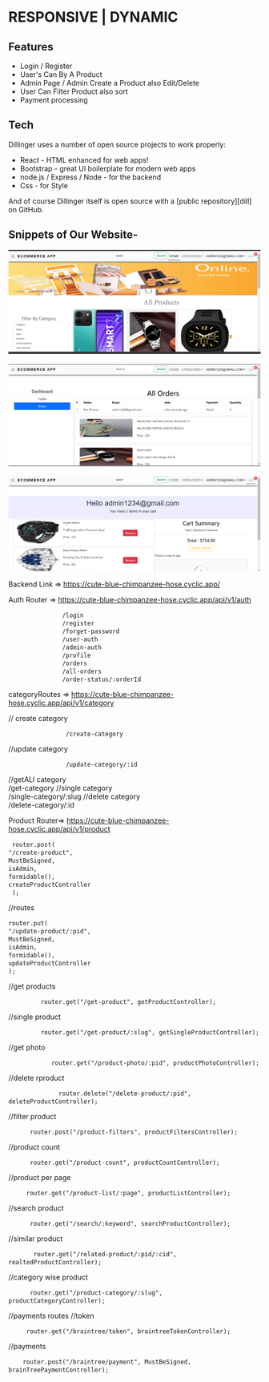 # RESPONSIVE | DYNAMIC

## Features

- Login / Register
- User's Can By A Product
- Admin Page / Admin Create a Product also Edit/Delete
- User Can Filter Product also sort
- Payment processing

## Tech

Dillinger uses a number of open source projects to work properly:

- React - HTML enhanced for web apps!
- Bootstrap - great UI boilerplate for modern web apps
- node.js / Express / Node - for the backend
- Css - for Style

And of course Dillinger itself is open source with a [public repository][dill]
on GitHub.

## Snippets of Our Website-

<img  src='./client/image/homepage.png' alt='homepage' />
<br/>
<br/>
<img  src='./client/image/orderpage.png' alt='Orderpage' />
<br/>
<br/>
<img  src='./client/image/cartpage.png' alt='Cartpage' />

Backend Link => https://cute-blue-chimpanzee-hose.cyclic.app/


  Auth Router =>   https://cute-blue-chimpanzee-hose.cyclic.app/api/v1/auth
  
                   /login
                   /register
                   /forget-password
                   /user-auth
                   /admin-auth
                   /profile
                   /orders
                   /all-orders
                   /order-status/:orderId
                   
                   
  categoryRoutes => https://cute-blue-chimpanzee-hose.cyclic.app/api/v1/category
  
  // create category  
  
                    /create-category
  //update category      
  
                    /update-category/:id
  //getALl category                 
                    /get-category
   //single category                
                    /single-category/:slug
   //delete category                
                    /delete-category/:id
                    
                    

   
 Product Router=>   https://cute-blue-chimpanzee-hose.cyclic.app/api/v1/product


     router.post(
    "/create-product",
    MustBeSigned,
    isAdmin,
    formidable(),
    createProductController
     );
//routes
         
    router.put(
    "/update-product/:pid",
    MustBeSigned,
    isAdmin,
    formidable(),
    updateProductController
    );   
   
//get products
             
             router.get("/get-product", getProductController);

//single product

             router.get("/get-product/:slug", getSingleProductController);

//get photo
                
                router.get("/product-photo/:pid", productPhotoController);

//delete rproduct

                  router.delete("/delete-product/:pid", deleteProductController);

//filter product


          router.post("/product-filters", productFiltersController);

//product count
                     
          router.get("/product-count", productCountController);

//product per page
               
         router.get("/product-list/:page", productListController);

//search product

          router.get("/search/:keyword", searchProductController);

//similar product
           
           router.get("/related-product/:pid/:cid", realtedProductController);

//category wise product

          router.get("/product-category/:slug", productCategoryController);

//payments routes
//token
         
         router.get("/braintree/token", braintreeTokenController);

//payments

        router.post("/braintree/payment", MustBeSigned, brainTreePaymentController);


